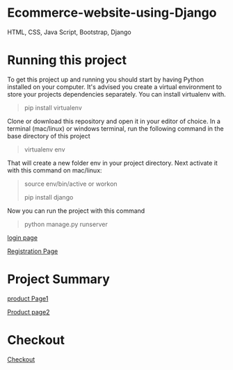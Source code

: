# Ecommerce-website-using-Django
HTML, CSS, Java Script, Bootstrap, Django

# Running this project
To get this project up and running you should start by having Python installed on your computer. It's advised you create a virtual environment to store your projects dependencies separately. You can install virtualenv with.
>
>pip install virtualenv
>
Clone or download this repository and open it in your editor of choice. In a terminal (mac/linux) or windows terminal, run the following command in the base directory of this project
> virtualenv env
> 
That will create a new folder env in your project directory. Next activate it with this command on mac/linux:
>source env/bin/active or workon
>
>pip install django


Now you can run the project with this command
>python manage.py runserver
>
[login page](https://drive.google.com/file/d/1l8sFGS1oEIbcCjjdyWT8cebZcSNmB7C2/view?usp=sharing)
>
[Registration Page](https://drive.google.com/file/d/1l4MIkXzhA5p2dhsbtJucnXCEhZUW0xwA/view?usp=sharing)
>
# Project Summary
[product Page1](https://drive.google.com/file/d/1ksA72rgIl0kGOQmTFcvEiORpxhc8-i06/view?usp=sharing)
>
[Product page2](https://drive.google.com/file/d/1y7q_8KHhZmFGSGtiTAtqzb3Xh0_0BPRp/view?usp=sharing)
>
# Checkout 
[Checkout](https://drive.google.com/file/d/1wezTI5Rwgw3hrsDQh5BkVaVXBtG8x0Tf/view?usp=sharing)
